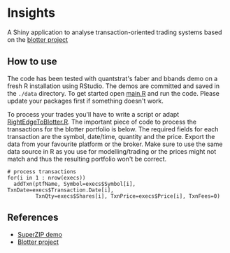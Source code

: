 Insights
=======
A Shiny application to analyse transaction-oriented trading systems based on the [blotter project](https://r-forge.r-project.org/projects/blotter/) 

How to use
-----------
The code has been tested with quantstrat's faber and bbands demo on a fresh R installation using RStudio. The demos are committed and saved in the `./data` directory. To get started open [main.R](./main.R) and run the code. Please update your packages first if something doesn't work.

To process your trades you'll have to write a script or adapt [RightEdgeToBlotter.R](./R/RightEdgeToBlotter.R). The important piece of code to process the transactions for the blotter portfolio is below. The required fields for each transaction are the symbol, date/time, quantity and the price. Export the data from your favourite platform or the broker. Make sure to use the same data source in R as you use for modelling/trading or the prices might not match and thus the resulting portfolio won't be correct.
```
# process transactions
for(i in 1 : nrow(execs))
  addTxn(ptfName, Symbol=execs$Symbol[i], TxnDate=execs$Transaction.Date[i],
         TxnQty=execs$Shares[i], TxnPrice=execs$Price[i], TxnFees=0)
```

References
-----------
* [SuperZIP demo](https://github.com/rstudio/shiny-examples/tree/master/063-superzip-example)
* [Blotter project](https://r-forge.r-project.org/projects/blotter/) 
